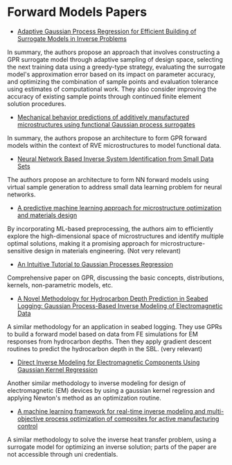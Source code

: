 # Forward Models Papers

- [Adaptive Gaussian Process Regression for Efficient Building of
Surrogate Models in Inverse Problems](https://arxiv.org/pdf/2303.05824.pdf) 

In summary, the authors propose an approach that involves constructing a GPR surrogate model through adaptive sampling of design space, selecting the next training data using a greedy-type strategy, evaluating the surrogate model's approximation error based on its impact on parameter accuracy, and optimizing the combination of sample points and evaluation tolerance using estimates of computational work. They also consider improving the accuracy of existing sample points through continued finite element solution procedures.

- [Mechanical behavior predictions of additively manufactured microstructures using functional Gaussian process surrogates](https://docs.gitlab.com/ee/gitlab-basics/add-file.html#add-a-file-using-the-command-line)

In summary, the authors propose an architecture to form GPR forward models within the context of RVE microstructures to model functional data.

- [Neural Network Based Inverse System Identification from Small Data Sets](https://ieeexplore.ieee.org/document/8851722)

The authors propose an architecture to form NN forward models using virtual sample generation to address small data learning problem for neural networks.

- [A predictive machine learning approach for microstructure optimization and materials design](https://www.nature.com/articles/srep11551)

By incorporating ML-based preprocessing, the authors aim to efficiently explore the high-dimensional space of microstructures and identify multiple optimal solutions, making it a promising approach for microstructure-sensitive design in materials engineering. (Not very relevant)

- [An Intuitive Tutorial to Gaussian Processes Regression](https://arxiv.org/abs/2009.10862)

Comprehensive paper on GPR, discussing the basic concepts, distributions, kernels, non-parametric models, etc.

- [A Novel Methodology for Hydrocarbon Depth Prediction in Seabed Logging: Gaussian Process-Based Inverse Modeling of Electromagnetic Data](https://www.mdpi.com/2076-3417/11/4/1492)

A similar methodology for an application in seabed logging. They use GPRs to build a forward model based on data from FE simulations for EM responses from hydrocarbon depths. Then they apply gradient descent routines to predict the hydrocarbon depth in the SBL.  (very relevant)

- [Direct Inverse Modeling for Electromagnetic Components Using Gaussian Kernel Regression](https://ieeexplore.ieee.org/abstract/document/9714401?casa_token=V7SmxE68jgcAAAAA:Xi0NbZjBNzXuV5V1loayVbFJyI-looNpYtRy6wjFrM2ygmZi56r_GeeCZ-bTU_9MLdPMoupa3Q)

Another similar methodology to inverse modeling for design of electromagnetic (EM) devices by using a gaussian kernel regression and applying Newton's method as an optimization routine.

- [A machine learning framework for real-time inverse modeling and multi-objective process optimization of composites for active manufacturing control](https://www.sciencedirect.com/science/article/abs/pii/S135983682100531X)

A similar methodology to solve the inverse heat transfer problem, using a surrogate model for optimizing an inverse solution; parts of the paper are not accessible through uni credentials.